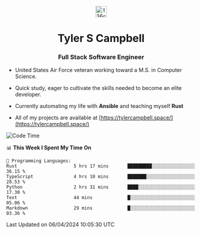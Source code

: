 <p align="center">
<a href="https://www.linkedin.com/in/t36campbell" target="blank"><img align="center" src="https://ik.imagekit.io/t36campbell/Portfolio/linkedin.png.original_m8bbGgPh6.png" alt="t36campbell" height="30" width="30" /></a>
</p>
<h1 align="center">Tyler S Campbell</h1>
<h3 align="center">Full Stack Software Engineer</h3>

* United States Air Force veteran working toward a M.S. in Computer Science.

* Quick study, eager to cultivate the skills needed to become an elite developer.

* Currently automating my life with **Ansible** and teaching myself **Rust**

* All of my projects are available at [https://tylercampbell.space/](https://tylercampbell.space/)

<!--START_SECTION:waka-->
![Code Time](http://img.shields.io/badge/Code%20Time-3%2C318%20hrs%2042%20mins-blue)

📊 **This Week I Spent My Time On** 

```text
💬 Programming Languages: 
Rust                     5 hrs 17 mins       █████████░░░░░░░░░░░░░░░░   36.15 % 
TypeScript               4 hrs 10 mins       ███████░░░░░░░░░░░░░░░░░░   28.53 % 
Python                   2 hrs 31 mins       ████░░░░░░░░░░░░░░░░░░░░░   17.30 % 
Text                     44 mins             █░░░░░░░░░░░░░░░░░░░░░░░░   05.06 % 
Markdown                 29 mins             █░░░░░░░░░░░░░░░░░░░░░░░░   03.36 % 
```


 Last Updated on 06/04/2024 10:05:30 UTC
<!--END_SECTION:waka-->
